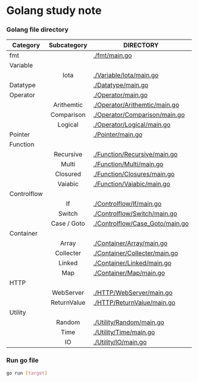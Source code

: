 # Golang study note

### Golang file directory

| Category    | Subcategory | DIRECTORY                                                          |
| ----------- | :---------: | ------------------------------------------------------------------ |
| fmt         |             | [./fmt/main.go](./fmt/main.go)                                     |
| Variable    |             |                                                                    |
|             |    Iota     | [./Variable/Iota/main.go](./Variable/Iota/main.go)                 |
| Datatype    |             | [./Datatype/main.go](./Datatype/main.go)                           |
| Operator    |             | [./Operator/main.go](./Operator/main.go)                           |
|             | Arithemtic  | [./Operator/Arithemtic/main.go](./Operator/Arithemtic/main.go)     |
|             | Comparison  | [./Operator/Comparison/main.go](./Operator/Comparison/main.go)     |
|             |   Logical   | [./Operator/Logical/main.go](./Operator/Logical/main.go)           |
| Pointer     |             | [./Pointer/main.go](./Pointer/main.go)                             |
| Function    |             |                                                                    |
|             |  Recursive  | [./Function/Recursive/main.go](./Function/Recursive/main.go)       |
|             |    Multi    | [./Function/Multi/main.go](./Function/Multi/main.go)               |
|             |  Closured   | [./Function/Closures/main.go](./Function/Closures/main.go)         |
|             |   Vaiabic   | [./Function/Vaiabic/main.go](./Function/Vaiabic/main.go)           |
| Controlflow |             |                                                                    |
|             |     If      | [./Controlflow/If/main.go](./Controlflow/If/main.go)               |
|             |   Switch    | [./Controlflow/Switch/main.go](./Controlflow/Switch/main.go)       |
|             | Case / Goto | [./Controlflow/Case_Goto/main.go](./Controlflow/Case_Goto/main.go) |
| Container   |             |                                                                    |
|             |    Array    | [./Container/Array/main.go](./Container/Array/main.go)             |
|             |  Collecter  | [./Container/Collecter/main.go](./Container/Collecter/main.go)     |
|             |   Linked    | [./Container/Linked/main.go](./Container/Linked/main.go)           |
|             |     Map     | [./Container/Map/main.go](./Container/Map/main.go)                 |
| HTTP        |             |                                                                    |
|             |  WebServer  | [./HTTP/WebServer/main.go](./HTTP/WebServer/main.go)               |
|             | ReturnValue | [./HTTP/ReturnValue/main.go](./HTTP/ReturnValue/main.go)           |
| Utility     |             |                                                                    |
|             |   Random    | [./Utility/Random/main.go](./Utility/Random/main.go)               |
|             |    Time     | [./Utility/Time/main.go](./Utility/Time/main.go)                   |
|             |     IO      | [./Utility/IO/main.go](./Utility/IO/main.go)                       |

### Run go file
```bash
go run [target]
```